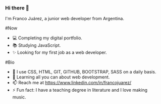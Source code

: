 ### Hi there 👋 


I'm Franco Juárez, a junior web developer from Argentina. 


#Now


- 💻 Completing my digital portfolio.
- 📚 Studying JavaScript.
- ✨ Looking for my first job as a web developer.

#Bio

- 🔭 I use CSS, HTML, GIT, GITHUB, BOOTSTRAP, SASS on a daily basis.
- 🌱 Learning all you can about web development.
- 📫 Reach me at https://www.linkedin.com/in/francojuarez/
- ⚡ Fun fact: I have a teaching degree in literature and I love making music.



<!--
**Juarrison/Juarrison** is a ✨ _special_ ✨ repository because its `README.md` (this file) appears on your GitHub profile.

Here are some ideas to get you started:

- 🔭 I’m currently working on ...
- 🌱 I’m currently learning ...
- 👯 I’m looking to collaborate on ...
- 🤔 I’m looking for help with ...
- 💬 Ask me about ...
- 📫 How to reach me: ...
- 😄 Pronouns: ...
- ⚡ Fun fact: ...
-->


